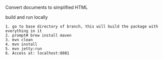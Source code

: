 
Convert documents to simplified HTML



build and run locally

	1. go to base directory of branch, this will build the package with everything in it
	2. prompt# brew install maven
    3. mvn clean
    4. mvn install
    5. mvn jetty:run
    6. Access at: localhost:8081